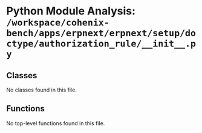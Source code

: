 # Python Module Analysis: `/workspace/cohenix-bench/apps/erpnext/erpnext/setup/doctype/authorization_rule/__init__.py`

## Classes

No classes found in this file.


## Functions

No top-level functions found in this file.
